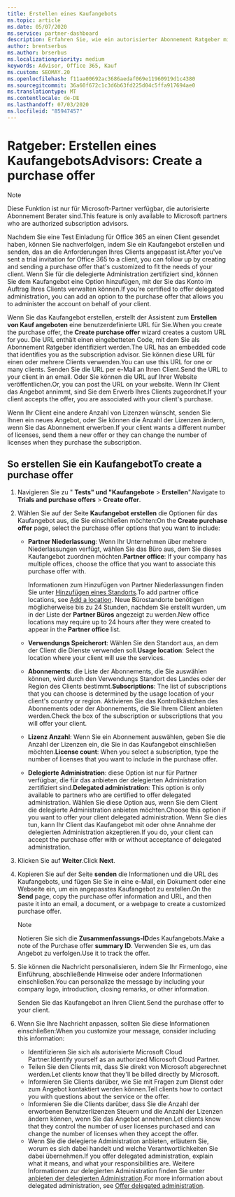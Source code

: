 ```yaml
---
title: Erstellen eines Kaufangebots
ms.topic: article
ms.date: 05/07/2020
ms.service: partner-dashboard
description: Erfahren Sie, wie ein autorisierter Abonnement Ratgeber mithilfe von Partner Center ein Kaufangebot und eine benutzerdefinierte URL erstellen kann, die in Office 365-Test Einladungen enthalten sein soll.
author: brentserbus
ms.author: brserbus
ms.localizationpriority: medium
keywords: Advisor, Office 365, Kauf
ms.custom: SEOMAY.20
ms.openlocfilehash: f11aa00692ac3686aedaf069e11960919d1c4380
ms.sourcegitcommit: 36a60f672c1c3d6b63fd225d04c5ffa917694ae0
ms.translationtype: MT
ms.contentlocale: de-DE
ms.lasthandoff: 07/03/2020
ms.locfileid: "85947457"
---
```

# <a name="advisors-create-a-purchase-offer"></a><span data-ttu-id="a00cb-104">Ratgeber: Erstellen eines Kaufangebots</span><span class="sxs-lookup"><span data-stu-id="a00cb-104">Advisors: Create a purchase offer</span></span>

> [!NOTE]
> <span data-ttu-id="a00cb-105">Diese Funktion ist nur für Microsoft-Partner verfügbar, die autorisierte Abonnement Berater sind.</span><span class="sxs-lookup"><span data-stu-id="a00cb-105">This feature is only available to Microsoft partners who are authorized subscription advisors.</span></span>

<span data-ttu-id="a00cb-106">Nachdem Sie eine Test Einladung für Office 365 an einen Client gesendet haben, können Sie nachverfolgen, indem Sie ein Kaufangebot erstellen und senden, das an die Anforderungen Ihres Clients angepasst ist.</span><span class="sxs-lookup"><span data-stu-id="a00cb-106">After you've sent a trial invitation for Office 365 to a client, you can follow up by creating and sending a purchase offer that's customized to fit the needs of your client.</span></span> <span data-ttu-id="a00cb-107">Wenn Sie für die delegierte Administration zertifiziert sind, können Sie dem Kaufangebot eine Option hinzufügen, mit der Sie das Konto im Auftrag Ihres Clients verwalten können.</span><span class="sxs-lookup"><span data-stu-id="a00cb-107">If you're certified to offer delegated administration, you can add an option to the purchase offer that allows you to administer the account on behalf of your client.</span></span>

<span data-ttu-id="a00cb-108">Wenn Sie das Kaufangebot erstellen, erstellt der Assistent zum **Erstellen von Kauf angeboten** eine benutzerdefinierte URL für Sie.</span><span class="sxs-lookup"><span data-stu-id="a00cb-108">When you create the purchase offer, the **Create purchase offer** wizard creates a custom URL for you.</span></span> <span data-ttu-id="a00cb-109">Die URL enthält einen eingebetteten Code, mit dem Sie als Abonnement Ratgeber identifiziert werden.</span><span class="sxs-lookup"><span data-stu-id="a00cb-109">The URL has an embedded code that identifies you as the subscription advisor.</span></span> <span data-ttu-id="a00cb-110">Sie können diese URL für einen oder mehrere Clients verwenden.</span><span class="sxs-lookup"><span data-stu-id="a00cb-110">You can use this URL for one or many clients.</span></span> <span data-ttu-id="a00cb-111">Senden Sie die URL per e-Mail an Ihren Client.</span><span class="sxs-lookup"><span data-stu-id="a00cb-111">Send the URL to your client in an email.</span></span> <span data-ttu-id="a00cb-112">Oder Sie können die URL auf Ihrer Website veröffentlichen.</span><span class="sxs-lookup"><span data-stu-id="a00cb-112">Or, you can post the URL on your website.</span></span> <span data-ttu-id="a00cb-113">Wenn Ihr Client das Angebot annimmt, sind Sie dem Erwerb Ihres Clients zugeordnet.</span><span class="sxs-lookup"><span data-stu-id="a00cb-113">If your client accepts the offer, you are associated with your client's purchase.</span></span>

<span data-ttu-id="a00cb-114">Wenn Ihr Client eine andere Anzahl von Lizenzen wünscht, senden Sie Ihnen ein neues Angebot, oder Sie können die Anzahl der Lizenzen ändern, wenn Sie das Abonnement erwerben.</span><span class="sxs-lookup"><span data-stu-id="a00cb-114">If your client wants a different number of licenses, send them a new offer or they can change the number of licenses when they purchase the subscription.</span></span>

## <a name="to-create-a-purchase-offer"></a><span data-ttu-id="a00cb-115">So erstellen Sie ein Kaufangebot</span><span class="sxs-lookup"><span data-stu-id="a00cb-115">To create a purchase offer</span></span>

1. <span data-ttu-id="a00cb-116">Navigieren Sie zu " **Tests" und "Kaufangebote**  >  **Erstellen**".</span><span class="sxs-lookup"><span data-stu-id="a00cb-116">Navigate to **Trials and purchase offers** > **Create offer**.</span></span>

2. <span data-ttu-id="a00cb-117">Wählen Sie auf der Seite **Kaufangebot erstellen** die Optionen für das Kaufangebot aus, die Sie einschließen möchten:</span><span class="sxs-lookup"><span data-stu-id="a00cb-117">On the **Create purchase offer** page, select the purchase offer options that you want to include:</span></span>

    - <span data-ttu-id="a00cb-118">**Partner Niederlassung**: Wenn Ihr Unternehmen über mehrere Niederlassungen verfügt, wählen Sie das Büro aus, dem Sie dieses Kaufangebot zuordnen möchten.</span><span class="sxs-lookup"><span data-stu-id="a00cb-118">**Partner office**: If your company has multiple offices, choose the office that you want to associate this purchase offer with.</span></span>

        <span data-ttu-id="a00cb-119">Informationen zum Hinzufügen von Partner Niederlassungen finden Sie unter [Hinzufügen eines Standorts](manage-locations.md).</span><span class="sxs-lookup"><span data-stu-id="a00cb-119">To add partner office locations, see [Add a location](manage-locations.md).</span></span> <span data-ttu-id="a00cb-120">Neue Bürostandorte benötigen möglicherweise bis zu 24 Stunden, nachdem Sie erstellt wurden, um in der Liste der **Partner Büros** angezeigt zu werden.</span><span class="sxs-lookup"><span data-stu-id="a00cb-120">New office locations may require up to 24 hours after they were created to appear in the **Partner office** list.</span></span>

    - <span data-ttu-id="a00cb-121">**Verwendungs Speicherort**: Wählen Sie den Standort aus, an dem der Client die Dienste verwenden soll.</span><span class="sxs-lookup"><span data-stu-id="a00cb-121">**Usage location**: Select the location where your client will use the services.</span></span>
    - <span data-ttu-id="a00cb-122">**Abonnements**: die Liste der Abonnements, die Sie auswählen können, wird durch den Verwendungs Standort des Landes oder der Region des Clients bestimmt.</span><span class="sxs-lookup"><span data-stu-id="a00cb-122">**Subscriptions**: The list of subscriptions that you can choose is determined by the usage location of your client's country or region.</span></span> <span data-ttu-id="a00cb-123">Aktivieren Sie das Kontrollkästchen des Abonnements oder der Abonnements, die Sie Ihrem Client anbieten werden.</span><span class="sxs-lookup"><span data-stu-id="a00cb-123">Check the box of the subscription or subscriptions that you will offer your client.</span></span>
    - <span data-ttu-id="a00cb-124">**Lizenz Anzahl**: Wenn Sie ein Abonnement auswählen, geben Sie die Anzahl der Lizenzen ein, die Sie in das Kaufangebot einschließen möchten.</span><span class="sxs-lookup"><span data-stu-id="a00cb-124">**License count**: When you select a subscription, type the number of licenses that you want to include in the purchase offer.</span></span>
    - <span data-ttu-id="a00cb-125">**Delegierte Administration**: diese Option ist nur für Partner verfügbar, die für das anbieten der delegierten Administration zertifiziert sind.</span><span class="sxs-lookup"><span data-stu-id="a00cb-125">**Delegated administration**: This option is only available to partners who are certified to offer delegated administration.</span></span> <span data-ttu-id="a00cb-126">Wählen Sie diese Option aus, wenn Sie dem Client die delegierte Administration anbieten möchten.</span><span class="sxs-lookup"><span data-stu-id="a00cb-126">Choose this option if you want to offer your client delegated administration.</span></span> <span data-ttu-id="a00cb-127">Wenn Sie dies tun, kann Ihr Client das Kaufangebot mit oder ohne Annahme der delegierten Administration akzeptieren.</span><span class="sxs-lookup"><span data-stu-id="a00cb-127">If you do, your client can accept the purchase offer with or without acceptance of delegated administration.</span></span>

3. <span data-ttu-id="a00cb-128">Klicken Sie auf **Weiter**.</span><span class="sxs-lookup"><span data-stu-id="a00cb-128">Click **Next**.</span></span>

4. <span data-ttu-id="a00cb-129">Kopieren Sie auf der Seite **senden** die Informationen und die URL des Kaufangebots, und fügen Sie Sie in eine e-Mail, ein Dokument oder eine Webseite ein, um ein angepasstes Kaufangebot zu erstellen.</span><span class="sxs-lookup"><span data-stu-id="a00cb-129">On the **Send** page, copy the purchase offer information and URL, and then paste it into an email, a document, or a webpage to create a customized purchase offer.</span></span>

    > [!NOTE]
    > <span data-ttu-id="a00cb-130">Notieren Sie sich die **Zusammenfassungs-ID**des Kaufangebots.</span><span class="sxs-lookup"><span data-stu-id="a00cb-130">Make a note of the Purchase offer **summary ID**.</span></span> <span data-ttu-id="a00cb-131">Verwenden Sie es, um das Angebot zu verfolgen.</span><span class="sxs-lookup"><span data-stu-id="a00cb-131">Use it to track the offer.</span></span>

5. <span data-ttu-id="a00cb-132">Sie können die Nachricht personalisieren, indem Sie Ihr Firmenlogo, eine Einführung, abschließende Hinweise oder andere Informationen einschließen.</span><span class="sxs-lookup"><span data-stu-id="a00cb-132">You can personalize the message by including your company logo, introduction, closing remarks, or other information.</span></span>

    <span data-ttu-id="a00cb-133">Senden Sie das Kaufangebot an Ihren Client.</span><span class="sxs-lookup"><span data-stu-id="a00cb-133">Send the purchase offer to your client.</span></span>

6. <span data-ttu-id="a00cb-134">Wenn Sie Ihre Nachricht anpassen, sollten Sie diese Informationen einschließen:</span><span class="sxs-lookup"><span data-stu-id="a00cb-134">When you customize your message, consider including this information:</span></span>

    - <span data-ttu-id="a00cb-135">Identifizieren Sie sich als autorisierte Microsoft Cloud Partner.</span><span class="sxs-lookup"><span data-stu-id="a00cb-135">Identify yourself as an authorized Microsoft Cloud Partner.</span></span>
    - <span data-ttu-id="a00cb-136">Teilen Sie den Clients mit, dass Sie direkt von Microsoft abgerechnet werden.</span><span class="sxs-lookup"><span data-stu-id="a00cb-136">Let clients know that they'll be billed directly by Microsoft.</span></span>
    - <span data-ttu-id="a00cb-137">Informieren Sie Clients darüber, wie Sie mit Fragen zum Dienst oder zum Angebot kontaktiert werden können.</span><span class="sxs-lookup"><span data-stu-id="a00cb-137">Tell clients how to contact you with questions about the service or the offer.</span></span>
    - <span data-ttu-id="a00cb-138">Informieren Sie die Clients darüber, dass Sie die Anzahl der erworbenen Benutzerlizenzen Steuern und die Anzahl der Lizenzen ändern können, wenn Sie das Angebot annehmen.</span><span class="sxs-lookup"><span data-stu-id="a00cb-138">Let clients know that they control the number of user licenses purchased and can change the number of licenses when they accept the offer.</span></span>
    - <span data-ttu-id="a00cb-139">Wenn Sie die delegierte Administration anbieten, erläutern Sie, worum es sich dabei handelt und welche Verantwortlichkeiten Sie dabei übernehmen.</span><span class="sxs-lookup"><span data-stu-id="a00cb-139">If you offer delegated administration, explain what it means, and what your responsibilities are.</span></span> <span data-ttu-id="a00cb-140">Weitere Informationen zur delegierten Administration finden Sie unter [anbieten der delegierten Administration](customers-revoke-admin-privileges.md).</span><span class="sxs-lookup"><span data-stu-id="a00cb-140">For more information about delegated administration, see [Offer delegated administration](customers-revoke-admin-privileges.md).</span></span>
